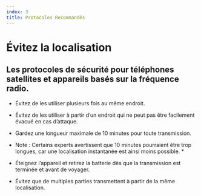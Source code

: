 ```yaml
---
index: 3
title: Protocoles Recommandés
---
```

# Évitez la localisation

## Les protocoles de sécurité pour téléphones satellites et appareils basés sur la fréquence radio.

*   Évitez de les utiliser plusieurs fois au même endroit.

*   Évitez de les utiliser à partir d’un endroit qui ne peut pas être facilement évacué en cas d’attaque.

*   Gardez une longueur maximale de 10 minutes pour toute transmission.

* Note : Certains experts avertissent que 10 minutes pourraient être trop longues, car une localisation instantanée est ainsi moins possible. *

*   Éteignez l’appareil et retirez la batterie dès que la transmission est terminée et avant de voyager.

*   Évitez que de multiples parties transmettent à partir de la même localisation.